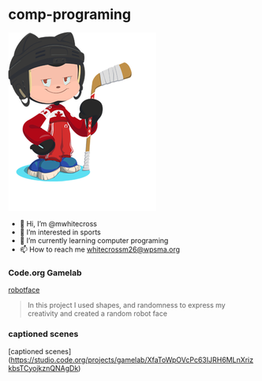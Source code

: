 # comp-programing
![octocat](https://github.com/mwhitecross/comp-programing/blob/e7b2e1de4dee4aa006303d97b1eb5287cc634f28/octocat-16963347414091.png)
- 👋 Hi, I’m @mwhitecross
- 👀 I’m interested in sports
- 🌱 I’m currently learning computer programing
- 📫 How to reach me whitecrossm26@wpsma.org
### Code.org Gamelab
[robotface](https://mwhitecross.github.io/robotface/)
> In this project I used shapes, and randomness to express my creativity and created a random robot face
### captioned scenes
[captioned scenes] (https://studio.code.org/projects/gamelab/XfaToWpOVcPc63IJRH6MLnXrizkbsTCyojkznQNAgDk)

